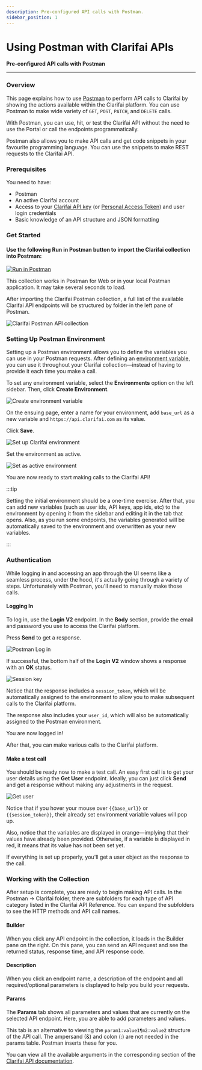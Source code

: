```yaml
---
description: Pre-configured API calls with Postman.
sidebar_position: 1
---
```


# Using Postman with Clarifai APIs

**Pre-configured API calls with Postman**
<hr />

### **Overview**

This page explains how to use [Postman](https://www.postman.com/) to perform API calls to Clarifai by showing the actions available within the Clarifai platform. You can use Postman to make wide variety of `GET`, `POST`, `PATCH`, and `DELETE` calls.

With Postman, you can use, hit, or test the Clarifai API without the need to use the Portal or call the endpoints programmatically. 

Postman also allows you to make API calls and get code snippets in your favourite programming language. You can use the snippets to make REST requests to the Clarifai API. 

### Prerequisites

You need to have:

* Postman
* An active Clarifai account
* Access to your [Clarifai API key](https://docs.clarifai.com/clarifai-basics/authentication/app-specific-api-keys) (or [Personal Access Token](https://docs.clarifai.com/clarifai-basics/authentication/personal-access-tokens)) and user login credentials
* Basic knowledge of an API structure and JSON formatting

### Get Started 

#### Use the following Run in Postman button to import the Clarifai collection into Postman: 

[![Run in Postman](https://run.pstmn.io/button.svg)](https://app.getpostman.com/run-collection/8c7850b96f74d0fc03c0)

This collection works in Postman for Web or in your local Postman application. It may take several seconds to load.

After importing the Clarifai Postman collection, a full list of the available Clarifai API endpoints will be structured by folder in the left pane of Postman.


![Clarifai Postman API collection](/img/postman/clarifai_postman_api_collection.png)


### Setting Up Postman Environment 

Setting up a Postman environment allows you to define the variables you can use in your Postman requests. After defining an [environment variable](https://learning.postman.com/docs/sending-requests/managing-environments/), you can use it throughout your Clarifai collection—instead of having to provide it each time you make a call. 

To set any environment variable, select the **Environments** option on the left sidebar. Then, click **Create Environment**. 

![Create environment variable](/img/postman/create_environment_variable.png)

On the ensuing page, enter a name for your environment, add `base_url` as a new variable and `https://api.clarifai.com` as its value. 

Click **Save**. 

![Set up Clarifai environment](/img/postman/clarifai_environment_base_url.png)

Set the environment as active.

![Set as active environment](/img/postman/set_as_active_environment.png)

You are now ready to start making calls to the Clarifai API!

:::tip

Setting the initial environment should be a one-time exercise. After that, you can add new variables (such as user ids, API keys, app ids, etc) to the environment by opening it from the sidebar and editing it in the tab that opens. Also, as you run some endpoints, the variables generated will be automatically saved to the environment and overwritten as your new variables. 

:::

### Authentication

While logging in and accessing an app through the UI seems like a seamless process, under the hood, it's actually going through a variety of steps. Unfortunately with Postman, you'll need to manually make those calls.

#### Logging In

To log in, use the **Login V2** endpoint. In the **Body** section, provide the email and password you use to access the Clarifai platform. 

Press **Send** to get a response.

![Postman Log in](/img/postman/postman_login.png)

If successful, the bottom half of the **Login V2** window shows a response with an **OK** status.

![Session key](/img/postman/postman_session_key.png)

Notice that the response includes a `session_token`, which will be automatically assigned to the environment to allow you to make subsequent calls to the Clarifai platform. 

The response also includes your `user_id`, which will also be automatically assigned to the Postman environment.

You are now logged in! 

After that, you can make various calls to the Clarifai platform. 

#### Make a test call

You should be ready now to make a test call. An easy first call is to get your user details using the **Get User** endpoint. Ideally, you can just click **Send** and get a response without making any adjustments in the request. 

![Get user](/img/postman/get_user.png)

Notice that if you hover your mouse over `{{base_url}}` or `{{session_token}}`, their already set environment variable values will pop up. 

Also, notice that the variables are displayed in orange—implying that their values have already been provided. Otherwise, if a variable is displayed in red, it means that its value has not been set yet. 

If everything is set up properly, you'll get a user object as the response to the call. 

### Working with the Collection 

After setup is complete, you are ready to begin making API calls. In the Postman -&gt; Clarifai folder, there are subfolders for each type of API category listed in the Clarifai API Reference. You can expand the subfolders to see the HTTP methods and API call names.

#### Builder 

When you click any API endpoint in the collection, it loads in the Builder pane on the right. On this pane, you can send an API request and see the returned status, response time, and API response code.

#### Description 

When you click an endpoint name, a description of the endpoint and all required/optional parameters is displayed to help you build your requests.

#### Params 

The **Params** tab shows all parameters and values that are currently on the selected API endpoint. Here, you are able to add parameters and values.

This tab is an alternative to viewing the `param1:value1¶m2:value2` structure of the API call. The ampersand \(&\) and colon \(:\) are not needed in the params table. Postman inserts these for you.

You can view all the available arguments in the corresponding section of the [Clarifai API documentation](https://docs.clarifai.com/api-guide/api-overview).